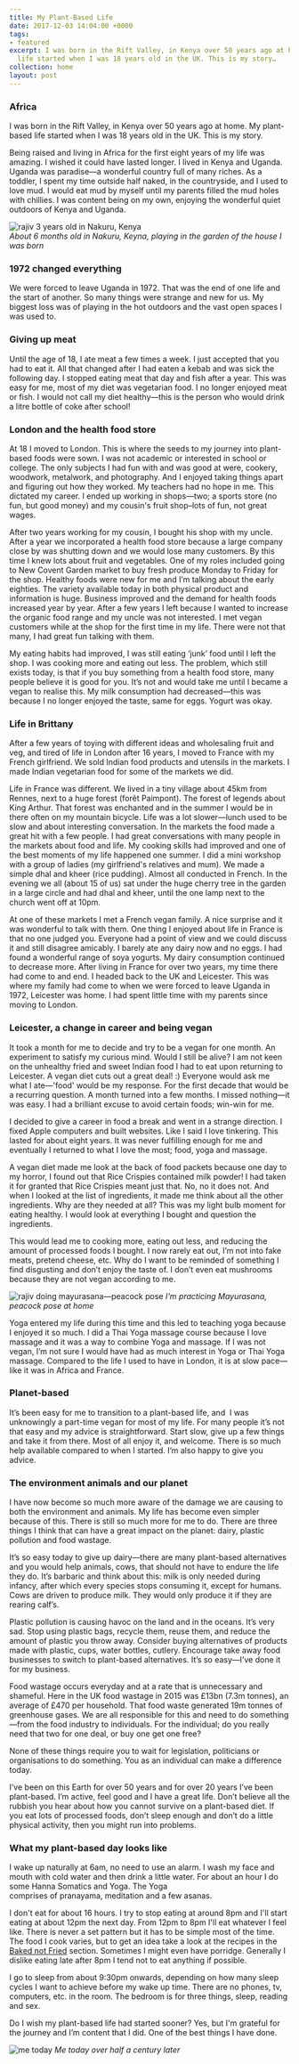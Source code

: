 ```yaml
---
title: My Plant-Based Life
date: 2017-12-03 14:04:00 +0000
tags:
- featured
excerpt: I was born in the Rift Valley, in Kenya over 50 years ago at home. My plant-based
  life started when I was 18 years old in the UK. This is my story…
collection: home
layout: post
---
```

### Africa

I was born in the Rift Valley, in Kenya over 50 years ago at home. My plant-based life started when I was 18 years old in the UK. This is my story.

Being raised and living in Africa for the first eight years of my life was amazing. I wished it could have lasted longer. I lived in Kenya and Uganda. Uganda was paradise—a wonderful country full of many riches. As a toddler, I spent my time outside half naked, in the countryside, and I used to love mud. I would eat mud by myself until my parents filled the mud holes with chillies. I was content being on my own, enjoying the wonderful quiet outdoors of Kenya and Uganda.

![rajiv 3 years old in Nakuru, Kenya](/uploads/rajiv-nakuru.jpeg)  
_About 6 months old in Nakuru, Keyna, playing in the garden of the house I was born_

### 1972 changed everything

We were forced to leave Uganda in 1972. That was the end of one life and the start of another. So many things were strange and new for us. My biggest loss was of playing in the hot outdoors and  the vast open spaces I was used to.

### Giving up meat

Until the age of 18, I ate meat a few times a week. I just accepted that you had to eat it. All that changed after I had eaten a kebab and was sick the following day. I stopped eating meat that day and fish after a year. This was easy for me, most of my diet was vegetarian food. I no longer enjoyed meat or fish. I would not call my diet healthy—this is the person who would drink a litre bottle of coke after school!

### London and the health food store

At 18 I moved to London. This is where the seeds to my journey into plant-based foods were sown. I was not academic or interested in school or college. The only subjects I had fun with and was good at were, cookery, woodwork, metalwork, and photography. And I enjoyed taking things apart and figuring out how they worked. My teachers had no hope in me. This dictated my career. I ended up working in shops—two; a sports store (no fun, but good money) and my cousin's fruit shop–lots of fun, not great wages.

After two years working for my cousin, I bought his shop with my uncle. After a year we incorporated a health food store because a large company close by was shutting down and we would lose many customers. By this time I knew lots about fruit and vegetables. One of my roles included going to New Covent Garden market to buy fresh produce Monday to Friday for the shop. Healthy foods were new for me and I’m talking about the early eighties. The variety available today in both physical product and information is huge. Business improved and the demand for health foods increased year by year. After a few years I left because I wanted to increase the organic food range and my uncle was not interested. I met vegan customers while at the shop for the first time in my life. There were not that many, I had great fun talking with them.

My eating habits had improved, I was still eating ‘junk’ food until I left the shop. I was cooking more and eating out less. The problem, which still exists today, is that if you buy something from a health food store, many people believe it is good for you. It’s not and would take me until I became a vegan to realise this. My milk consumption had decreased—this was because I no longer enjoyed the taste, same for eggs. Yogurt was okay.

### Life in Brittany

After a few years of toying with different ideas and wholesaling fruit and veg, and tired of life in London after 16 years, I moved to France with my French girlfriend. We sold Indian food products and utensils in the markets. I made Indian vegetarian food for some of the markets we did.

Life in France was different. We lived in a tiny village about 45km from Rennes, next to a huge forest (forêt Paimpont). The forest of legends about King Arthur. That forest was enchanted and in the summer I would be in there often on my mountain bicycle. Life was a lot slower—lunch used to be slow and about interesting conversation. In the markets the food made a great hit with a few people. I had great conversations with many people in the markets about food and life. My cooking skills had improved and one of the best moments of my life happened one summer. I did a mini workshop with a group of ladies (my girlfriend's relatives and mum). We made a simple dhal and kheer (rice pudding). Almost all conducted in French. In the evening we all (about 15 of us) sat under the huge cherry tree in the garden in a large circle and had dhal and kheer, until the one lamp next to the church went off at 10pm.

At one of these markets I met a French vegan family. A nice surprise and it was wonderful to talk with them. One thing I enjoyed about life in France is that no one judged you. Everyone had a point of view and we could discuss it and still disagree amicably. I barely ate any dairy now and no eggs. I had found a wonderful range of soya yogurts. My dairy consumption continued to decrease more. After living in France for over two years, my time there had come to and end. I headed back to the UK and Leicester. This was where my family had come to when we were forced to leave Uganda in 1972, Leicester was home. I had spent little time with my parents since moving to London.

### Leicester, a change in career and being vegan

It took a month for me to decide and try to be a vegan for one month. An experiment to satisfy my curious mind. Would I still be alive? I am not keen on the unhealthy fried and sweet Indian food I had to eat upon returning to Leicester. A vegan diet cuts out a great deal! :) Everyone would ask me what I ate—'food' would be my response. For the first decade that would be a recurring question. A month turned into a few months. I missed nothing—it was easy. I had a brilliant excuse to avoid certain foods; win-win for me.

I decided to give a career in food a break and went in a strange direction. I fixed Apple computers and built websites. Like I said I love tinkering. This lasted for about eight years. It was never fulfilling enough for me and eventually I returned to what I love the most; food, yoga and massage.

A vegan diet made me look at the back of food packets because one day to my horror, I found out that Rice Crispies contained milk powder! I had taken it for granted that Rice Crispies meant just that. No, no it does not. And when I looked at the list of ingredients, it made me think about all the other ingredients. Why are they needed at all? This was my light bulb moment for eating healthy. I would look at everything I bought and question the ingredients.

This would lead me to cooking more, eating out less, and reducing the amount of processed foods I bought. I now rarely eat out, I’m not into fake meats, pretend cheese, etc. Why do I want to be reminded of something I find disgusting and don’t enjoy the taste of. I don’t even eat mushrooms because they are not vegan according to me.

![rajiv doing mayurasana—peacock pose](/uploads/rajiv-yoga-mayurasana.jpeg)
_I'm practicing Mayurasana, peacock pose at home_

Yoga entered my life during this time and this led to teaching yoga because I enjoyed it so much. I did a Thai Yoga massage course because I love massage and it was a way to combine Yoga and massage. If I was not vegan, I’m not sure I would have had as much interest in Yoga or Thai Yoga massage. Compared to the life I used to have in London, it is at slow pace—like it was in Africa and France.

### Planet-based

It’s been easy for me to transition to a plant-based life, and  I was unknowingly a part-time vegan for most of my life. For many people it’s not that easy and my advice is straightforward. Start slow, give up a few things and take it from there. Most of all enjoy it, and welcome. There is so much help available compared to when I started. I’m also happy to give you advice.

### The environment animals and our planet

I have now become so much more aware of the damage we are causing to both the environment and animals. My life has become even simpler because of this. There is still so much more for me to do. There are three things I think that can have a great impact on the planet: dairy, plastic pollution and food wastage.

It’s so easy today to give up dairy—there are many plant-based alternatives and you would help animals, cows, that should not have to endure the life they do. It’s barbaric and think about this: milk is only needed during infancy, after which every species stops consuming it, except for humans. Cows are driven to produce milk. They would only produce it if they are rearing calf’s.

Plastic pollution is causing havoc on the land and in the oceans. It’s very sad. Stop using plastic bags, recycle them, reuse them, and reduce the amount of plastic you throw away. Consider buying alternatives of products made with plastic, cups, water bottles, cutlery. Encourage take away food businesses to switch to plant-based alternatives. It’s so easy—I’ve done it for my business.

Food wastage occurs everyday and at a rate that is unnecessary and shameful. Here in the UK food wastage in 2015 was £13bn (7.3m tonnes), an average of £470 per household. That food waste generated 19m tonnes of greenhouse gases. We are all responsible for this and need to do something—from the food industry to individuals. For the individual; do you really need that two for one deal, or buy one get one free?

None of these things require you to wait for legislation, politicians or organisations to do something. You as an individual can make a difference today.

I’ve been on this Earth for over 50 years and for over 20 years I’ve been plant-based. I’m active, feel good and I have a great life. Don’t believe all the rubbish you hear about how you cannot survive on a plant-based diet. If you eat lots of processed foods, don’t sleep enough and don’t do a little physical activity, then you might run into problems.

### What my plant-based day looks like

I wake up naturally at 6am, no need to use an alarm. I wash my face and mouth with cold water and then drink a little water. For about an hour I do some Hanna Somatics and Yoga. The Yoga comprises of pranayama, meditation and a few asanas.

I don't eat for about 16 hours. I try to stop eating at around 8pm and I'll start eating at about 12pm the next day. From 12pm to 8pm I'll eat whatever I feel like. There is never a set pattern but it has to be simple most of the time. The food I cook varies, but to get an idea take a look at the recipes in the [Baked not Fried](https://yomojo.co.uk/baked/) section. Sometimes I might even have porridge. Generally I dislike eating late after 8pm I tend not to eat anything if possible.

I go to sleep from about 9:30pm onwards, depending on how many sleep cycles I want to achieve before my wake up time. There are no phones, tv, computers, etc. in the room. The bedroom is for three things, sleep, reading and sex.

Do I wish my plant-based life had started sooner? Yes, but I'm grateful for the journey and I’m content that I did. One of the best things I have done.

![me today](/uploads/me-today.jpeg)
_Me today over half a century later_